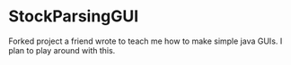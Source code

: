 StockParsingGUI
===============
Forked project a friend wrote to teach me how to make simple java GUIs. I plan to play around with this.
